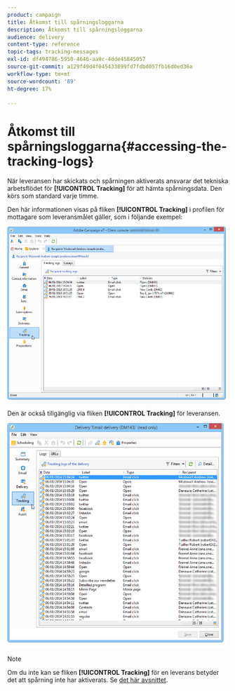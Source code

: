 ```yaml
---
product: campaign
title: Åtkomst till spårningsloggarna
description: Åtkomst till spårningsloggarna
audience: delivery
content-type: reference
topic-tags: tracking-messages
exl-id: df494786-5950-4646-aa9c-4dde45845057
source-git-commit: a129f49d4f045433899fd7fdbd057fb16d0ed36a
workflow-type: tm+mt
source-wordcount: '89'
ht-degree: 17%

---
```


# Åtkomst till spårningsloggarna{#accessing-the-tracking-logs}

När leveransen har skickats och spårningen aktiverats ansvarar det tekniska arbetsflödet för **[!UICONTROL Tracking]** för att hämta spårningsdata. Den körs som standard varje timme.

Den här informationen visas på fliken **[!UICONTROL Tracking]** i profilen för mottagare som leveransmålet gäller, som i följande exempel:

![](assets/s_ncs_user_select_tracking_tab_from_recipient.png)

Den är också tillgänglig via fliken **[!UICONTROL Tracking]** för leveransen.

![](assets/s_ncs_user_select_tracking_tab_from_del.png)

>[!NOTE]
>
>Om du inte kan se fliken **[!UICONTROL Tracking]** för en leverans betyder det att spårning inte har aktiverats. Se [det här avsnittet](how-to-configure-tracked-links.md).
